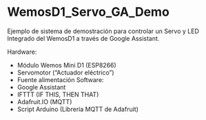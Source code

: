 # WemosD1_Servo_GA_Demo

Ejemplo de sistema de demostración para controlar un Servo y LED Integrado del WemosD1 a través de Google Assistant.

Hardware:
- Módulo Wemos Mini D1 (ESP8266)
- Servomotor (“Actuador eléctrico”)
- Fuente alimentación
Software:
- Google Assistant
- IFTTT (IF THIS, THEN THAT)
- Adafruit.IO (MQTT)
- Script Arduino (Librería MQTT de Adafruit)
